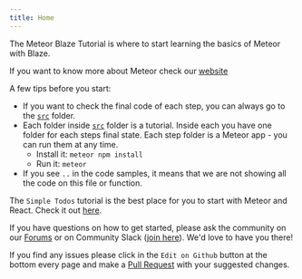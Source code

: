 ```yaml
---
title: Home
---
```


The Meteor Blaze Tutorial is where to start learning the basics of Meteor with Blaze.

If you want to know more about Meteor check our [website](https://www.meteor.com)

A few tips before you start:
- If you want to check the final code of each step, you can always go to the [`src`](https://github.com/meteor/blaze-tutorial/tree/master/src) folder.
- Each folder inside [`src`](https://github.com/meteor/blaze-tutorial/tree/master/src) folder is a tutorial. Inside each you have one folder for each steps final state. Each step folder is a Meteor app - you can run them at any time. 
  - Install it: `meteor npm install`
  - Run it: `meteor`
- If you see `..` in the code samples, it means that we are not showing all the code on this file or function. 


The `Simple Todos` tutorial is the best place for you to start with Meteor and React. Check it out [here](/simple-todos/).

If you have questions on how to get started, please ask the community on our [Forums](https://forums.meteor.com) or on Community Slack ([join here](https://join.slack.com/t/meteor-community/shared_invite/enQtODA0NTU2Nzk5MTA3LWY5NGMxMWRjZDgzYWMyMTEyYTQ3MTcwZmU2YjM5MTY3MjJkZjQ0NWRjOGZlYmIxZjFlYTA5Mjg4OTk3ODRiOTc)). We'd love to have you there!

If you find any issues please click in the `Edit on Github` button at the bottom every page and make a [Pull Request](https://github.com/meteor/react-tutorial/pulls) with your suggested changes. 
